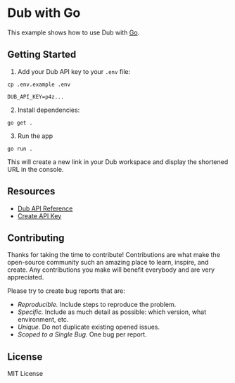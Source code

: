 # Dub with Go

This example shows how to use Dub with [Go](https://go.dev/).

## Getting Started

1. Add your Dub API key to your `.env` file:

```shell
cp .env.example .env
```

```
DUB_API_KEY=p4z...
```

2. Install dependencies:

```shell
go get .
```

3. Run the app

```shell
go run .
```

This will create a new link in your Dub workspace and display the shortened URL in the console.

## Resources

- [Dub API Reference](https://dub.co/docs/api-reference)
- [Create API Key](https://dub.co/docs/api-reference/tokens)

## Contributing

Thanks for taking the time to contribute! Contributions are what make the open-source community such an amazing place to learn, inspire, and create. Any contributions you make will benefit everybody and are very appreciated.

Please try to create bug reports that are:

- _Reproducible._ Include steps to reproduce the problem.
- _Specific._ Include as much detail as possible: which version, what environment, etc.
- _Unique._ Do not duplicate existing opened issues.
- _Scoped to a Single Bug._ One bug per report.

## License

MIT License